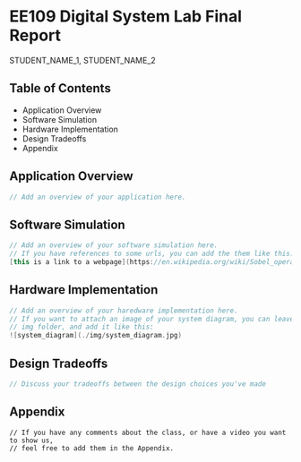 # EE109 Digital System Lab Final Report
STUDENT_NAME_1, STUDENT_NAME_2

## Table of Contents
- Application Overview
- Software Simulation
- Hardware Implementation
- Design Tradeoffs
- Appendix

## Application Overview
```scala
// Add an overview of your application here.
```

## Software Simulation 
```scala
// Add an overview of your software simulation here.
// If you have references to some urls, you can add the them like this: 
[this is a link to a webpage](https://en.wikipedia.org/wiki/Sobel_operator)
```

## Hardware Implementation
```scala
// Add an overview of your haredware implementation here.
// If you want to attach an image of your system diagram, you can leave the image in the 
// img folder, and add it like this: 
![system_diagram](./img/system_diagram.jpg)

```

## Design Tradeoffs
```scala
// Discuss your tradeoffs between the design choices you've made
```

## Appendix
```
// If you have any comments about the class, or have a video you want to show us, 
// feel free to add them in the Appendix.
```
